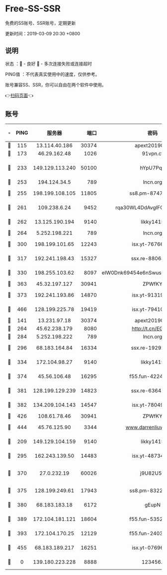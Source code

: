 # Free-SS-SSR

免费的SS账号、SSR账号，定期更新

更新时间：2019-03-09 20:30 +0800

## 说明

状态     ：🙂 - 良好 🙁 - 多次连接失败或连接超时

PING值   ：不代表真实使用中的速度，仅供参考。

账号兼容SS、SSR，你可以自由在两个软件中使用。

👉[扫码页面](https://liesauer.github.io/Free-SS-SSR/)👈

## 账号

|-|PING|服务器|端口|密码|加密方式|区域|
|:----:|:----:|:-----:|-----:|:----:|:----:|:----:|
|🙂|115|13.114.40.186|30374|apext2019006|chacha20|JP|
|🙂|173|46.29.162.48|1026|91vpn.cf|rc4-md5|RU|
|🙂|233|149.129.113.240|50100|hYpU7PqP|chacha20-ietf-poly1305|CN|
|🙂|253|194.124.34.5|789|lncn.org|rc4|JP|
|🙂|255|198.199.108.105|11805|ss8.pm-87479488|aes-256-cfb|US|
|🙂|261|109.238.6.24|9452|rqa30WL4DdAvgIFG6Fs3znzTa|aes-256-cfb|FR|
|🙂|262|13.125.190.194|9140|likky1415|aes-256-cfb|KR|
|🙂|264|5.252.198.221|789|lncn.org|rc4|JP|
|🙂|300|198.199.101.65|12243|isx.yt-76766830|aes-256-cfb|US|
|🙂|317|192.241.198.43|15327|ssx.re-88063170|aes-256-cfb|US|
|🙂|330|198.255.103.62|8097|eIW0Dnk69454e6nSwuspv9DmS201tQ0D|aes-256-cfb|US|
|🙂|363|45.32.197.127|30941|ZPWfKY|rc4-md5|US|
|🙂|373|192.241.193.86|14870|isx.yt-91319838|aes-256-cfb|US|
|🙂|466|128.199.225.78|19419|isx.yt-79410902|aes-256-cfb|SG|
|🙂|141|13.231.97.18|30374|apext2019006|chacha20|JP|
|🙂|264|45.62.238.179|8080|http://t.cn/EGJIyrl|rc4-md5|CA|
|🙂|284|5.252.198.222|789|lncn.org|rc4|JP|
|🙂|296|68.183.164.84|16334|ssx.re-19292784|aes-256-cfb|US|
|🙂|334|172.104.98.27|9140|likky1415|aes-256-cfb|JP|
|🙂|374|45.56.106.48|16295|f55.fun-42240509|aes-256-cfb|US|
|🙂|381|128.199.129.239|14823|ssx.re-63641713|aes-256-cfb|SG|
|🙂|382|134.209.104.143|14547|isx.yt-78049863|aes-256-cfb|SG|
|🙂|426|108.61.78.46|30941|ZPWfKY|rc4-md5|US|
|🙂|444|45.76.125.90|3344|www.darrenliuwei.com|aes-256-cfb|AU|
|🙁|209|149.129.104.159|9140|likky1415|aes-256-cfb|HK|
|🙁|295|162.243.139.50|14483|isx.yt-48734916|aes-256-cfb|US|
|🙁|370|27.0.232.19|60026|j9U82U53|xchacha20-ietf-poly1305|HK|
|🙁|375|128.199.249.61|17943|ss8.pm-83224449|aes-256-cfb|SG|
|🙁|380|68.183.183.18|6172|gEupN|aes-256-cfb|SG|
|🙁|389|172.104.181.121|18604|f55.fun-53524229|aes-256-cfb|SG|
|🙁|393|172.104.170.25|12129|f55.fun-24030753|aes-256-cfb|SG|
|🙁|455|68.183.189.217|16251|isx.yt-07696164|aes-256-cfb|SG|
|🙁|0|139.180.223.228|8888|123456..|aes-256-cfb|JP|
